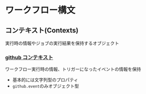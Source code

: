 # ワークフロー構文

## コンテキスト(Contexts)

実行時の情報やジョブの実行結果を保持するオブジェクト

### [github コンテキスト](https://docs.github.com/ja/actions/learn-github-actions/contexts#github-context)

ワークフロー実行時の情報、トリガーになったイベントの情報を保持

- 基本的には文字列型のプロパティ
- `github.event`のみオブジェクト型

